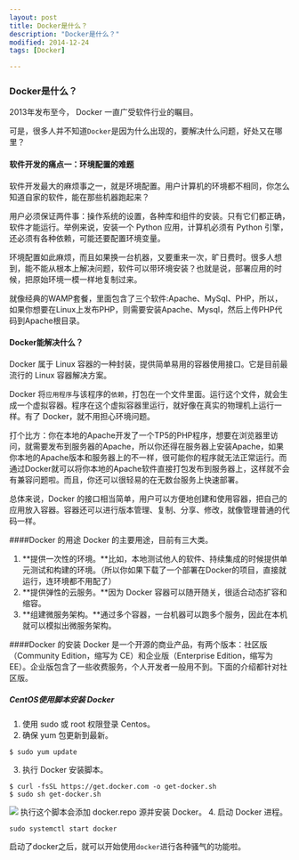 ```yaml
---
layout: post
title: Docker是什么？
description: "Docker是什么？"
modified: 2014-12-24
tags: [Docker]

---
```


### Docker是什么？

2013年发布至今， Docker 一直广受软件行业的瞩目。

可是，很多人并不知道`Docker`是因为什么出现的，要解决什么问题，好处又在哪里？

#### 软件开发的痛点一：环境配置的难题
软件开发最大的麻烦事之一，就是环境配置。用户计算机的环境都不相同，你怎么知道自家的软件，能在那些机器跑起来？

用户必须保证两件事：操作系统的设置，各种库和组件的安装。只有它们都正确，软件才能运行。举例来说，安装一个 Python 应用，计算机必须有 Python 引擎，还必须有各种依赖，可能还要配置环境变量。

环境配置如此麻烦，而且如果换一台机器，又要重来一次，旷日费时。很多人想到，能不能从根本上解决问题，软件可以带环境安装？也就是说，部署应用的时候，把原始环境一模一样地复制过来。

就像经典的WAMP套餐，里面包含了三个软件:Apache、MySql、PHP，所以，如果你想要在Linux上发布PHP，则需要安装Apache、Mysql，然后上传PHP代码到Apache根目录。

#### Docker能解决什么？
Docker 属于 Linux 容器的一种封装，提供简单易用的容器使用接口。它是目前最流行的 Linux 容器解决方案。

Docker 将`应用程序`与该程序的`依赖`，打包在一个文件里面。运行这个文件，就会生成一个虚拟容器。程序在这个虚拟容器里运行，就好像在真实的物理机上运行一样。有了 Docker，就不用担心环境问题。

打个比方：你在本地的Apache开发了一个TP5的PHP程序，想要在浏览器里访问，就需要发布到服务器的Apache，所以你还得在服务器上安装Apache，如果你本地的Apache版本和服务器上的不一样，很可能你的程序就无法正常运行。而通过Docker就可以将你本地的Apache软件直接打包发布到服务器上，这样就不会有兼容问题啦。而且，你还可以很轻易的在无数台服务上快速部署。

总体来说，Docker 的接口相当简单，用户可以方便地创建和使用容器，把自己的应用放入容器。容器还可以进行版本管理、复制、分享、修改，就像管理普通的代码一样。

####Docker 的用途
Docker 的主要用途，目前有三大类。
1. **提供一次性的环境。**比如，本地测试他人的软件、持续集成的时候提供单元测试和构建的环境。（所以你如果下载了一个部署在Docker的项目，直接就运行，连环境都不用配了）
2. **提供弹性的云服务。**因为 Docker 容器可以随开随关，很适合动态扩容和缩容。
3. **组建微服务架构。**通过多个容器，一台机器可以跑多个服务，因此在本机就可以模拟出微服务架构。

####Docker 的安装
Docker 是一个开源的商业产品，有两个版本：社区版（Community Edition，缩写为 CE）和企业版（Enterprise Edition，缩写为 EE）。企业版包含了一些收费服务，个人开发者一般用不到。下面的介绍都针对社区版。

##### CentOS使用脚本安装 Docker
1. 使用 sudo 或 root 权限登录 Centos。
2. 确保 yum 包更新到最新。
```
$ sudo yum update
```
3. 执行 Docker 安装脚本。
```
$ curl -fsSL https://get.docker.com -o get-docker.sh
$ sudo sh get-docker.sh
```
![](http://www.foyiwo.com/server/../Public/Uploads/2019-04-25/5cc1a2b38c792.png)
执行这个脚本会添加 docker.repo 源并安装 Docker。
4. 启动 Docker 进程。
```
sudo systemctl start docker
```

启动了docker之后，就可以开始使用`docker`进行各种骚气的功能啦。








